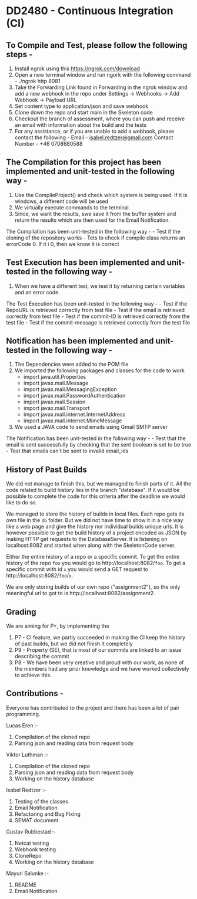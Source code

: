 # DD2480 - Continuous Integration (CI)

## To Compile and Test, please follow the following steps - 
1. Install ngrok using this https://ngrok.com/download
2. Open a new terminal window and run ngork with the following command - ./ngrok http 8081
3. Take the Forwarding Link found in Forwarding in the ngrok window and add a new webhook in the repo under 
    Settings -> Webhooks -> Add Webhook -> Payload URL
4. Set content type to application/json and save webhook
5. Clone down the repo and start main in the Skeleton code
6. Checkout the branch of assessment, where you can push and receive an email with information about the build and the tests
7. For any assistance, or if you are unable to add a webhook, please contact the following - 
    Email - isabel.redtzer@gmail.com
    Contact Number - +46 0708680588

## The Compilation for this project has been implemented and unit-tested in the following way - 
1. Use the CompileProject() and check which system is being used. If it is windows, a different code will be used
2. We virtually execute commands to the terminal. 
3. Since, we want the results, swe save it from the buffer system and return the results which are then used for the Email Notification. 

The Compilation has been unit-tested in the  following way -
    - Test if the cloning of the repository works
    - Tets to check if compile class returns an errorCode 0. If it i 0, then we know it is correct

## Test Execution has been implemented and unit-tested in the following way -
1. When we have a different test, we test it by returning certain variables and an error code. 

The Test Execution has been unit-tested in the following way - 
    - Test if the RepoURL is retrieved correctly from test file
    - Test if the email is retrieved correctly from test file
    - Test if the commit-ID is retrieved correctly from the test file
    - Test if the commit-message is retrieved correctly from the test file

## Notification has been implemented and unit-tested in the following way - 
1. The Dependencies were added to the POM file
2. We imported the following packages and classes for the code to work
    - import java.util.Properties
    - import javax.mail.Message
    - import javax.mail.MessagingException
    - import javax.mail.PasswordAuthentication
    - import javax.mail.Session
    - import javax.mail.Transport
    - import javax.mail.internet.InternetAddress
    - import javax.mail.internet.MimeMessage
3. We used a JAVA code to send emails using Gmail SMTP server

The Notification has been unit-tested in the following way - 
    - Test that the email is sent successfully by checking that the sent boolean is set to be true
    - Test that emails can't be sent to invalid email_ids


## History of Past Builds
We did not manage to finish this, but we managed to finish parts of it. All the code related to build history lies in the branch "database". If it would be possible to complete the code for this criteria after the deadline we would like to do so.

We managed to store the history of builds in local files. Each repo gets its own file in the ``db`` folder. But we did not have time to show it in a nice way like a web page and give the history nor individual builds unique urls.
It is however possible to get the build history of a project encoded as JSON by making HTTP get requests to the DatabaseServer. 
It is listening on localhost:8082 and started when along with the SkeletonCode server.

Either the entire history of a repo or a specific commit. 
To get the entire history of the repo ``foo`` you would go to http://localhost:8082/``foo``.
To get a specific commit with id ``x`` you would send a GET request to http://localhost:8082/``foo``/``x``.

We are only storing builds of our own repo ("assignment2"), so the only meaningful url to got to is http://localhost:8082/assignment2.

## Grading 
We are aiming for P+, by implementing the 
1. P7 - CI feature, we partly succeeded in making the CI keep the history of past builds, but we did not finish it completely
2. P9 - Property (SE), that is most of our commits are linked to an issue describing the commit
3. P8 - We have been very creative and proud with our work, as none of the members had any prior knowledge and we have worked collectively to achieve this.

## Contributions -
Everyone has contributed to the project and there has been a lot of pair programming. 

Lucas Eren :-
1. Compilation of the cloned repo
2. Parsing json and reading data from request body

Viktor Luthman :-
1. Compilation of the cloned repo
2. Parsing json and reading data from request body
3. Working on the history database

Isabel Redtzer :-
1. Testing of the classes
2. Email Notification
3. Refactoring and Bug Fixing
4. SEMAT document

Gustav Rubbestad :-
1. Netcat testing
2. Webhook testing
3. CloneRepo
4. Working on the history database

Mayuri Salunke :-
1. README
2. Email Notification